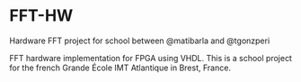 # FFT-HW
Hardware FFT project for school between @matibarla and @tgonzperi

FFT hardware implementation for FPGA using VHDL. This is a school project for the french Grande École IMT Atlantique in Brest, France. 

